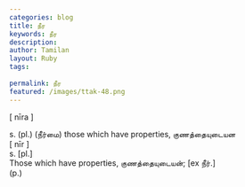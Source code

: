 ```yaml
---
categories: blog
title: நீர
keywords: நீர
description: 
author: Tamilan
layout: Ruby
tags: 
 
permalink: நீர
featured: /images/ttak-48.png
---
```

  
[ nīra ]  
  
s. (pl.) (நீர்மை) those which have properties, குணத்தையுடையன  
[ nīr ]  
s. [pl.]  
Those which have properties, குணத்தையுடையன்; [ex நீர்.]  
(p.)